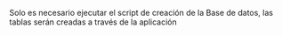 Solo es necesario ejecutar el script de creación de la Base de datos, las tablas serán creadas a través de la aplicación